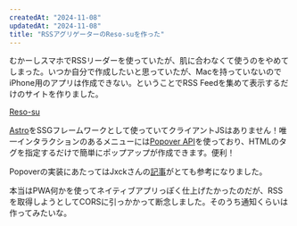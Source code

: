 ```yaml
---
createdAt: "2024-11-08"
updatedAt: "2024-11-08"
title: "RSSアグリゲーターのReso-suを作った"
---
```


むかーしスマホでRSSリーダーを使っていたが、肌に合わなくて使うのをやめてしまった。いつか自分で作成したいと思っていたが、Macを持っていないのでiPhone用のアプリは作成できない。ということでRSS Feedを集めて表示するだけのサイトを作りました。

[Reso-su](https://tenjo-t.github.io/reso-su/)

[Astro](https://astro.build/)をSSGフレームワークとして使っていてクライアントJSはありません！唯一インタラクションのあるメニューには[Popover API](https://developer.mozilla.org/ja/docs/Web/API/Popover_API)を使っており、HTMLのタグを指定するだけで簡単にポップアップが作成できます。便利！

Popoverの実装にあたってはJxckさんの[記事](https://blog.jxck.io/entries/2024-09-25/show-modal-dialog.html)がとても参考になりました。

本当はPWA何かを使ってネイティブアプリっぽく仕上げたかったのだが、RSSを取得しようとしてCORSに引っかかって断念しました。そのうち通知くらいは作ってみたいな。
